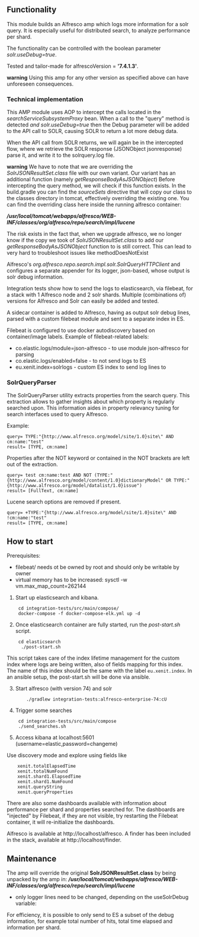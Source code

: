 ## Functionality

This module builds an Alfresco amp which logs more information for a solr query. It is especially useful for distributed search, to analyze performance per shard.

The functionality can be controlled with the boolean parameter *solr.useDebug=true*.

Tested and tailor-made for alfrescoVersion = **'7.4.1.3'**.

**warning**
Using this amp for any other version as specified above can have unforeseen consequences.

### Technical implementation
This AMP module uses AOP to intercept the calls located in the *searchServiceSubsystemProxy* bean. 
When a call to the "query" method is detected *and* *solr.useDebug=true* then the Debug parameter will be added to the API call to SOLR, causing SOLR to return a lot more debug data. 

When the API call from SOLR returns, we will again be in the intercepted flow, where we retrieve the SOLR response (JSONObject jsonresponse) parse it, and write it to the solrquery.log file.


**warning**
We have to note that we are overriding the *SolrJSONResultSet.class* file with our own variant. Our variant has an additional function (namely *getResponseBodyAsJSONObject*)
Before intercepting the query method, we will check if this function exists. In the build.gradle you can find the *sourceSets* directive that will copy our class to the classes directory in tomcat, effectively overriding the existing one.
You can find the overriding class here inside the running alfresco container:

***/usr/local/tomcat/webapps/alfresco/WEB-INF/classes/org/alfresco/repo/search/impl/lucene***

The risk exists in the fact that, when we upgrade alfresco, we no longer know if the copy we took of *SolrJSONResultSet.class* to add our *getResponseBodyAsJSONObject* function to is still correct. This can lead to very hard to troubleshoot issues like methodDoesNotExist


Alfresco's *org.alfresco.repo.search.impl.solr.SolrQueryHTTPClient* and configures a separate appender for its logger, json-based, whose output is solr debug information.

Integration tests show how to send the logs to elasticsearch, via filebeat, for a stack with 1 Alfresco node and 2 solr shards. Multiple (combinations of) versions for Alfresco and Solr can easily be added and tested.  

A sidecar container is added to Alfresco, having as output solr debug lines, parsed with a custom filebeat module and sent to a separate index in ES.

Filebeat is configured to use docker autodiscovery based on container/image labels. Example of filebeat-related labels:

  * co.elastic.logs/module=json-alfresco - to use module json-alfresco for parsing
  * co.elastic.logs/enabled=false - to not send logs to ES
  * eu.xenit.index=solrlogs - custom ES index to send log lines to

### SolrQueryParser

The SolrQueryParser utility extracts properties from the search query. This extraction allows to gather insights about which property is regularly searched upon. This information aides in property relevancy tuning for search interfaces used to query Alfresco. 

Example: 

```
query= TYPE:"{http://www.alfresco.org/model/site/1.0}site\" AND cm:name:"test"
result= [TYPE, cm:name]
```

Properties after the NOT keyword or contained in the NOT brackets are left out of the extraction.

```
query= test cm:name:test AND NOT (TYPE:"{http://www.alfresco.org/model/content/1.0}dictionaryModel" OR TYPE:"{http://www.alfresco.org/model/datalist/1.0}issue") 
result= [FullText, cm:name]
``` 

Lucene search options are removed if present.

```
query= +TYPE:"{http://www.alfresco.org/model/site/1.0}site\" AND !cm:name:"test"
result= [TYPE, cm:name]
```

## How to start

Prerequisites:

* filebeat/ needs ot be owned by root and should only be writable by owner
* virtual memory has to be increased: sysctl -w vm.max_map_count=262144

1. Start up elasticsearch and kibana.

        cd integration-tests/src/main/compose/
        docker-compose -f docker-compose-elk.yml up -d

2. Once elasticsearch container are fully started, run the *post-start.sh* script.

        cd elasticsearch
         ./post-start.sh

This script takes care of the index lifetime management for the custom index where logs are being written, also of fields mapping for this index. The name of this index should be the same with the label `eu.xenit.index`.
In an ansible setup, the post-start.sh will be done via ansible.


3. Start alfresco (with version 74) and solr

           ./gradlew integration-tests:alfresco-enterprise-74:cU
    

4. Trigger some searches

        cd integration-tests/src/main/compose
        ./send_searches.sh
	
5. Access kibana at localhost:5601 (username=elastic,password=changeme)

Use discovery mode and explore using fields like

        xenit.totalElapsedTime
        xenit.totalNumFound
        xenit.shard1.ElapsedTime
        xenit.shard1.NumFound
        xenit.queryString
        xenit.queryProperties

There are also some dashboards available with information about performance per shard and properties searched for.
The dashboards are "injected"  by Filebeat, if they are not visible, try restarting the Filebeat container, it will re-initialize the dashboards.

Alfresco is available at http://localhost/alfresco. A finder has been included in the stack, available at http://localhost/finder.

## Maintenance

The amp will override the original  **SolrJSONResultSet.class** by being unpacked by the amp in:
***/usr/local/tomcat/webapps/alfresco/WEB-INF/classes/org/alfresco/repo/search/impl/lucene***

* only logger lines need to be changed, depending on the useSolrDebug variable:


For efficiency, it is possible to only send to ES a subset of the debug information, for example total number of hits, total time elapsed and information per shard.



